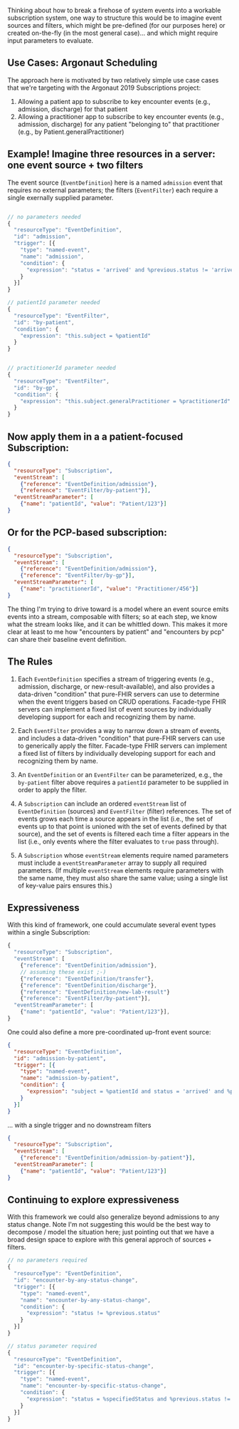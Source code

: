 Thinking about how to break a firehose of system events into a workable subscription system, one way to structure this would be to imagine event sources and filters, which might be pre-defined (for our purposes here) or created on-the-fly (in the most general case)... and which might require input parameters to evaluate.

## Use Cases: Argonaut Scheduling

The approach here is motivated by two relatively simple use case cases that we're targeting with the Argonaut 2019 Subscriptions project:

1. Allowing a patient app to subscribe to key encounter events (e.g., admission, discharge) for that patient
2. Allowing a practitioner app to subscribe to key encounter events (e.g., admission, discharge) for any patient "belonging to" that practitioner (e.g., by Patient.generalPractitioner)

## Example! Imagine three resources in a server: one event source + two filters

The event source (`EventDefinition`) here is a named `admission` event that requires no external parameters; the filters (`EventFilter`) each require a single exernally supplied parameter.

```js

// no parameters needed
{
  "resourceType": "EventDefinition",
  "id": "admission",
  "trigger": [{
    "type": "named-event",
    "name": "admission",
    "condition": {
      "expression": "status = 'arrived' and %previous.status != 'arrived'"
    }
  }]
}

// patientId parameter needed
{
  "resourceType": "EventFilter",
  "id": "by-patient",
  "condition": {
    "expression": "this.subject = %patientId"
  }
}


// practitionerId parameter needed
{
  "resourceType": "EventFilter",
  "id": "by-gp",
  "condition": {
    "expression": "this.subject.generalPractitioner = %practitionerId"
  }
}
```

## Now apply them in a a patient-focused Subscription:

```json
{
  "resourceType": "Subscription",
  "eventStream": [
    {"reference": "EventDefinition/admission"},
    {"reference": "EventFilter/by-patient"}],
  "eventStreamParameter": [
    {"name": "patientId", "value": "Patient/123"}]
}
```

## Or for the PCP-based subscription:
```json
{
  "resourceType": "Subscription",
  "eventStream": [
    {"reference": "EventDefinition/admission"},
    {"reference": "EventFilter/by-gp"}],
  "eventStreamParameter": [
    {"name": "practitionerId", "value": "Practitioner/456"}]
}
```

The thing I'm trying to drive toward is a model where an event source emits events into a stream,
composable with filters; so at each step, we know what the stream looks like, and it can be whittled down.
This makes it more clear at least to me how "encounters by patient" and "encounters by pcp" can share their
baseline event definition.

## The Rules

1. Each `EventDefinition` specifies a stream of triggering events (e.g., admission, discharge, or new-result-available), and
also provides a data-driven "condition" that pure-FHIR servers can use to determine when the event triggers
based on CRUD operations. Facade-type FHIR servers can implement a fixed list of event sources by
individually developing support for each and recognizing them by name.

2. Each `EventFilter` provides a way to narrow down a stream of events, and includes a data-driven "condition"
that pure-FHIR servers can use to generically apply the filter. Facade-type FHIR servers can implement a fixed
list of filters by individually developing support for each and recognizing them by name.

3. An `EventDefinition` or an `EventFilter` can be parameterized, e.g., the `by-patient` filter above requires
a `patientId` parameter to be supplied in order to apply the filter.

4. A `Subscription` can include an ordered `eventStream` list of `EventDefinition` (sources) and `EventFilter` (filter) references. The set of events grows each time a source appears in the list (i.e., the set of events up to that point is unioned with the set of events defined by that source), and the set of events is filtered each time a filter appears in the list (i.e., only events where the filter evaluates to `true` pass through).

5. A `Subscription` whose `eventStream` elements require named parameters must include a `eventStreamParameter` array
to supply all required parameters. (If multiple `eventStream` elements require parameters with the same name,
they must also share the same value; using a single list of key-value pairs ensures this.)

## Expressiveness

With this kind of framework, one could accumulate several event types within a single Subscription:

```js
{
  "resourceType": "Subscription",
  "eventStream": [
    {"reference": "EventDefinition/admission"},
    // assuming these exist ;-)
    {"reference": "EventDefinition/transfer"},
    {"reference": "EventDefinition/discharge"},
    {"reference": "EventDefinition/new-lab-result"} 
    {"reference": "EventFilter/by-patient"}],
  "eventStreamParameter": [
    {"name": "patientId", "value": "Patient/123"}],
}
```



One could also define a more pre-coordinated up-front event source:

```json 
{
  "resourceType": "EventDefinition",
  "id": "admission-by-patient",
  "trigger": [{
    "type": "named-event",
    "name": "admission-by-patient",
    "condition": {
      "expression": "subject = %patientId and status = 'arrived' and %previous.status != 'arrived'"
    }
  }]
}
```

... with a single trigger and no downstream filters

```json
{
  "resourceType": "Subscription",
  "eventStream": [
    {"reference": "EventDefinition/admission-by-patient"}],
  "eventStreamParameter": [
    {"name": "patientId", "value": "Patient/123"}]
}
```

## Continuing to explore expressiveness

With this framework we could also generalize beyond admissions to any status change. Note I'm not
suggesting this would be the best way to decompose / model the situation here; just pointing out
that we have a broad design space to explore with this general approch of sources + filters.

```js
// no parameters required
{
  "resourceType": "EventDefinition",
  "id": "encounter-by-any-status-change",
  "trigger": [{
    "type": "named-event",
    "name": "encounter-by-any-status-change",
    "condition": {
      "expression": "status != %previous.status"
    }
  }]
}

// status parameter required
{
  "resourceType": "EventDefinition",
  "id": "encounter-by-specific-status-change",
  "trigger": [{
    "type": "named-event",
    "name": "encounter-by-specific-status-change",
    "condition": {
      "expression": "status = %specifiedStatus and %previous.status != 'arrived'"
    }
  }]
}
```
